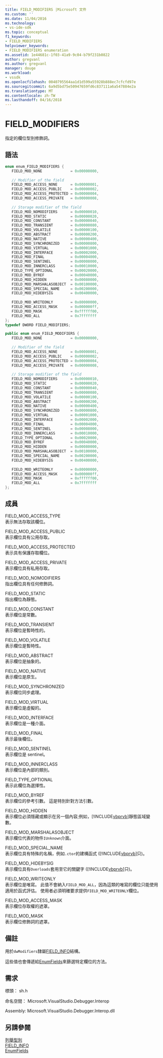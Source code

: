```yaml
---
title: FIELD_MODIFIERS |Microsoft 文件
ms.custom: ''
ms.date: 11/04/2016
ms.technology:
- vs-ide-sdk
ms.topic: conceptual
f1_keywords:
- FIELD_MODIFIERS
helpviewer_keywords:
- FIELD_MODIFIERS enumeration
ms.assetid: 1e44681c-1f03-41a9-9c04-b79f231b0822
author: gregvanl
ms.author: gregvanl
manager: douge
ms.workload:
- vssdk
ms.openlocfilehash: 0040795564aa1d1d599a55928b888ec7cfcfd97e
ms.sourcegitcommit: 6a9d5bd75e50947659fd6c837111a6a547884e2a
ms.translationtype: MT
ms.contentlocale: zh-TW
ms.lasthandoff: 04/16/2018
---
```

# <a name="fieldmodifiers"></a>FIELD_MODIFIERS
指定的欄位型別修飾詞。  
  
## <a name="syntax"></a>語法  
  
```cpp  
enum enum_FIELD_MODIFIERS {   
   FIELD_MOD_NONE             = 0x00000000,  
  
   // Modifier of the field  
   FIELD_MOD_ACCESS_NONE      = 0x00000001,  
   FIELD_MOD_ACCESS_PUBLIC    = 0x00000002,  
   FIELD_MOD_ACCESS_PROTECTED = 0x00000004,  
   FIELD_MOD_ACCESS_PRIVATE   = 0x00000008,  
  
   // Storage modifier of the field  
   FIELD_MOD_NOMODIFIERS      = 0x00000010,  
   FIELD_MOD_STATIC           = 0x00000020,  
   FIELD_MOD_CONSTANT         = 0x00000040,  
   FIELD_MOD_TRANSIENT        = 0x00000080,  
   FIELD_MOD_VOLATILE         = 0x00000100,  
   FIELD_MOD_ABSTRACT         = 0x00000200,  
   FIELD_MOD_NATIVE           = 0x00000400,  
   FIELD_MOD_SYNCHRONIZED     = 0x00000800,  
   FIELD_MOD_VIRTUAL          = 0x00001000,  
   FIELD_MOD_INTERFACE        = 0x00002000,  
   FIELD_MOD_FINAL            = 0x00004000,  
   FIELD_MOD_SENTINEL         = 0x00008000,  
   FIELD_MOD_INNERCLASS       = 0x00010000,  
   FIELD_TYPE_OPTIONAL        = 0x00020000,  
   FIELD_MOD_BYREF            = 0x00040000,  
   FIELD_MOD_HIDDEN           = 0x00080000,  
   FIELD_MOD_MARSHALASOBJECT  = 0x00100000,  
   FIELD_MOD_SPECIAL_NAME     = 0x00200000,  
   FIELD_MOD_HIDEBYSIG        = 0x00400000,  
  
   FIELD_MOD_WRITEONLY        = 0x80000000,  
   FIELD_MOD_ACCESS_MASK      = 0x000000ff,  
   FIELD_MOD_MASK             = 0xffffff00,  
   FIELD_MOD_ALL              = 0x7fffffff  
};  
typedef DWORD FIELD_MODIFIERS;  
```  
  
```csharp  
public enum enum_FIELD_MODIFIERS {  
   FIELD_MOD_NONE             = 0x00000000,  
  
   // Modifier of the field  
   FIELD_MOD_ACCESS_NONE      = 0x00000001,  
   FIELD_MOD_ACCESS_PUBLIC    = 0x00000002,  
   FIELD_MOD_ACCESS_PROTECTED = 0x00000004,  
   FIELD_MOD_ACCESS_PRIVATE   = 0x00000008,  
  
   // Storage modifier of the field  
   FIELD_MOD_NOMODIFIERS      = 0x00000010,  
   FIELD_MOD_STATIC           = 0x00000020,  
   FIELD_MOD_CONSTANT         = 0x00000040,  
   FIELD_MOD_TRANSIENT        = 0x00000080,  
   FIELD_MOD_VOLATILE         = 0x00000100,  
   FIELD_MOD_ABSTRACT         = 0x00000200,  
   FIELD_MOD_NATIVE           = 0x00000400,  
   FIELD_MOD_SYNCHRONIZED     = 0x00000800,  
   FIELD_MOD_VIRTUAL          = 0x00001000,  
   FIELD_MOD_INTERFACE        = 0x00002000,  
   FIELD_MOD_FINAL            = 0x00004000,  
   FIELD_MOD_SENTINEL         = 0x00008000,  
   FIELD_MOD_INNERCLASS       = 0x00010000,  
   FIELD_TYPE_OPTIONAL        = 0x00020000,  
   FIELD_MOD_BYREF            = 0x00040000,  
   FIELD_MOD_HIDDEN           = 0x00080000,  
   FIELD_MOD_MARSHALASOBJECT  = 0x00100000,  
   FIELD_MOD_SPECIAL_NAME     = 0x00200000,  
   FIELD_MOD_HIDEBYSIG        = 0x00400000,  
  
   FIELD_MOD_WRITEONLY        = 0x80000000,  
   FIELD_MOD_ACCESS_MASK      = 0x000000ff,  
   FIELD_MOD_MASK             = 0xffffff00,  
   FIELD_MOD_ALL              = 0x7fffffff  
};  
```  
  
## <a name="members"></a>成員  
 FIELD_MOD_ACCESS_TYPE  
 表示無法存取該欄位。  
  
 FIELD_MOD_ACCESS_PUBLIC  
 表示欄位具有公用存取。  
  
 FIELD_MOD_ACCESS_PROTECTED  
 表示具有保護存取欄位。  
  
 FIELD_MOD_ACCESS_PRIVATE  
 表示欄位具有私用存取。  
  
 FIELD_MOD_NOMODIFIERS  
 指出欄位具有任何修飾詞。  
  
 FIELD_MOD_STATIC  
 指出欄位為靜態。  
  
 FIELD_MOD_CONSTANT  
 表示欄位是常數。  
  
 FIELD_MOD_TRANSIENT  
 表示欄位是暫時性的。  
  
 FIELD_MOD_VOLATILE  
 表示欄位是暫時性。  
  
 FIELD_MOD_ABSTRACT  
 表示欄位是抽象的。  
  
 FIELD_MOD_NATIVE  
 表示欄位是原生。  
  
 FIELD_MOD_SYNCHRONIZED  
 表示欄位同步處理。  
  
 FIELD_MOD_VIRTUAL  
 表示欄位是虛擬的。  
  
 FIELD_MOD_INTERFACE  
 表示欄位是一種介面。  
  
 FIELD_MOD_FINAL  
 表示最後欄位。  
  
 FIELD_MOD_SENTINEL  
 表示欄位是 sentinel。  
  
 FIELD_MOD_INNERCLASS  
 表示欄位是內部的類別。  
  
 FIELD_TYPE_OPTIONAL  
 表示此欄位為選擇性。  
  
 FIELD_MOD_BYREF  
 表示欄位的參考引數。 這是特別針對方法引數。  
  
 FIELD_MOD_HIDDEN  
 表示欄位必須隱藏或顯示在另一個內容;例如，[!INCLUDE[vbprvb](../../../code-quality/includes/vbprvb_md.md)]靜態區域變數。  
  
 FIELD_MOD_MARSHALASOBJECT  
 表示欄位代表的物件`IUnknown`介面。  
  
 FIELD_MOD_SPECIAL_NAME  
 表示欄位具有特殊的名稱，例如`.ctor`的建構函式 ([!INCLUDE[vbprvb](../../../code-quality/includes/vbprvb_md.md)]只)。  
  
 FIELD_MOD_HIDEBYSIG  
 表示欄位具有`Overloads`套用至它的關鍵字 ([!INCLUDE[vbprvb](../../../code-quality/includes/vbprvb_md.md)]只)。  
  
 FIELD_MOD_WRITEONLY  
 表示欄位是唯寫。 此值不會納入`FIELD_MOD_ALL`，因為這類的唯寫的欄位只能使用適用於函式評估。 使用者必須明確要求提供`FIELD_MOD_WRITEONLY`欄位。  
  
 FIELD_MOD_ACCESS_MASK  
 表示欄位存取權的遮罩。  
  
 FIELD_MOD_MASK  
 表示欄位修飾詞的遮罩。  
  
## <a name="remarks"></a>備註  
 用於`dwModifiers`隸屬[FIELD_INFO](../../../extensibility/debugger/reference/field-info.md)結構。  
  
 這些值也會傳遞給[EnumFields](../../../extensibility/debugger/reference/idebugcontainerfield-enumfields.md)來篩選特定欄位的方法。  
  
## <a name="requirements"></a>需求  
 標頭： sh.h  
  
 命名空間： Microsoft.VisualStudio.Debugger.Interop  
  
 Assembly: Microsoft.VisualStudio.Debugger.Interop.dll  
  
## <a name="see-also"></a>另請參閱  
 [列舉型別](../../../extensibility/debugger/reference/enumerations-visual-studio-debugging.md)   
 [FIELD_INFO](../../../extensibility/debugger/reference/field-info.md)   
 [EnumFields](../../../extensibility/debugger/reference/idebugcontainerfield-enumfields.md)